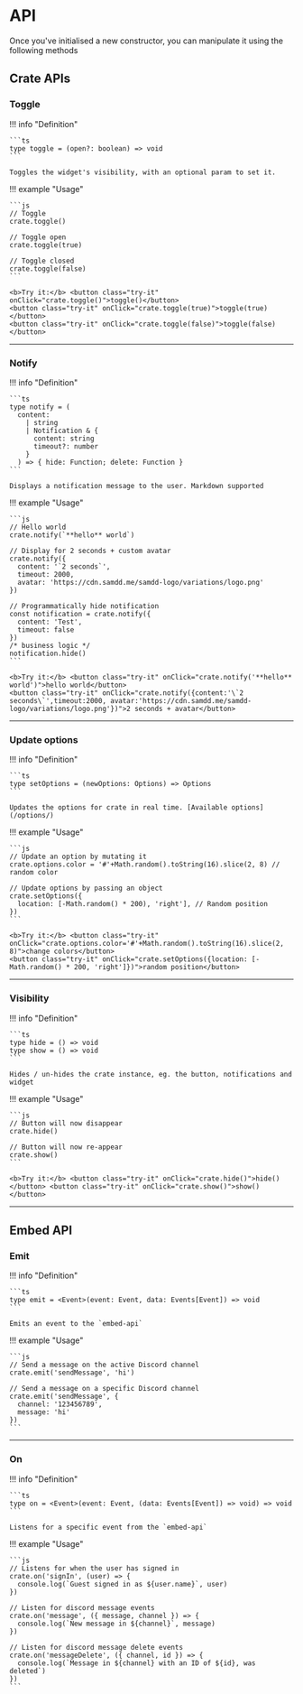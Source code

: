 # API

Once you've initialised a new constructor, you can manipulate it using the following methods

## Crate APIs

### Toggle

!!! info "Definition"

    ```ts
    type toggle = (open?: boolean) => void
    ```

    Toggles the widget's visibility, with an optional param to set it.

!!! example "Usage"

    ```js
    // Toggle
    crate.toggle()

    // Toggle open
    crate.toggle(true)

    // Toggle closed
    crate.toggle(false)
    ```

    <b>Try it:</b> <button class="try-it" onClick="crate.toggle()">toggle()</button>
    <button class="try-it" onClick="crate.toggle(true)">toggle(true)</button>
    <button class="try-it" onClick="crate.toggle(false)">toggle(false)</button>

---

### Notify

!!! info "Definition"

    ```ts
    type notify = (
      content:
        | string
        | Notification & {
          content: string
          timeout?: number
        }
      ) => { hide: Function; delete: Function }
    ```

    Displays a notification message to the user. Markdown supported

!!! example "Usage"

    ```js
    // Hello world
    crate.notify(`**hello** world`)

    // Display for 2 seconds + custom avatar
    crate.notify({
      content: '`2 seconds`',
      timeout: 2000,
      avatar: 'https://cdn.samdd.me/samdd-logo/variations/logo.png'
    })

    // Programmatically hide notification
    const notification = crate.notify({
      content: 'Test',
      timeout: false
    })
    /* business logic */
    notification.hide()
    ```

    <b>Try it:</b> <button class="try-it" onClick="crate.notify('**hello** world')">hello world</button>
    <button class="try-it" onClick="crate.notify({content:'\`2 seconds\`',timeout:2000, avatar:'https://cdn.samdd.me/samdd-logo/variations/logo.png'})">2 seconds + avatar</button>

---

### Update options

!!! info "Definition"

    ```ts
    type setOptions = (newOptions: Options) => Options
    ```

    Updates the options for crate in real time. [Available options](/options/)

!!! example "Usage"

    ```js
    // Update an option by mutating it
    crate.options.color = '#'+Math.random().toString(16).slice(2, 8) // random color

    // Update options by passing an object
    crate.setOptions({
      location: [-Math.random() * 200), 'right'], // Random position
    })
    ```

    <b>Try it:</b> <button class="try-it" onClick="crate.options.color='#'+Math.random().toString(16).slice(2, 8)">change colors</button>
    <button class="try-it" onClick="crate.setOptions({location: [-Math.random() * 200, 'right']})">random position</button>

---

### Visibility

!!! info "Definition"

    ```ts
    type hide = () => void
    type show = () => void
    ```

    Hides / un-hides the crate instance, eg. the button, notifications and widget

!!! example "Usage"

    ```js
    // Button will now disappear
    crate.hide()

    // Button will now re-appear
    crate.show()
    ```

    <b>Try it:</b> <button class="try-it" onClick="crate.hide()">hide()</button> <button class="try-it" onClick="crate.show()">show()</button>

---

## Embed API

### Emit

!!! info "Definition"

    ```ts
    type emit = <Event>(event: Event, data: Events[Event]) => void
    ```

    Emits an event to the `embed-api`

!!! example "Usage"

    ```js
    // Send a message on the active Discord channel
    crate.emit('sendMessage', 'hi')

    // Send a message on a specific Discord channel
    crate.emit('sendMessage', {
      channel: '123456789',
      message: 'hi'
    })
    ```

---

### On

!!! info "Definition"

    ```ts
    type on = <Event>(event: Event, (data: Events[Event]) => void) => void
    ```

    Listens for a specific event from the `embed-api`

!!! example "Usage"

    ```js
    // Listens for when the user has signed in
    crate.on('signIn', (user) => {
      console.log(`Guest signed in as ${user.name}`, user)
    })

    // Listen for discord message events
    crate.on('message', ({ message, channel }) => {
      console.log(`New message in ${channel}`, message)
    })

    // Listen for discord message delete events
    crate.on('messageDelete', ({ channel, id }) => {
      console.log(`Message in ${channel} with an ID of ${id}, was deleted`)
    })
    ```
